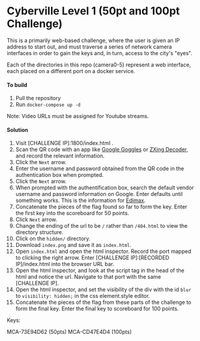 # Cyberville Level 1 (50pt and 100pt Challenge)

This is a primarily web-based challenge, where the user is given an IP address to start out, and must traverse a series of network camera interfaces in order to gain the keys and, in turn, access to the city's "eyes".

Each of the directories in this repo (camera0-5) represent a web interface, each placed on a different port on a docker service.

#### To build
1. Pull the repository
2. Run ```docker-compose up -d```

Note: Video URLs must be assigned for Youtube streams.

#### Solution

1. Visit [CHALLENGE IP]:1800/index.html . 
2. Scan the QR code with an app like [Google Goggles](https://play.google.com/store/apps/details?id=com.google.android.apps.unveil) or [ZXing Decoder](http://zxing.org/w/decode.jspx), and record the relevant information.
3. Click the ```Next``` arrow.
4. Enter the username and password obtained from the QR code in the authentication box when prompted.
5. Click the ```Next``` arrow.
6. When prompted with the authentification box, search the default vendor username and password information on Google. Enter defaults until something works. This is the information for [Edimax](http://www.edimax.us/html/Faq/FAQ_CameraReset.htm).
7. Concatenate the pieces of the flag found so far to form the key. Enter the first key into the scoreboard for 50 points.
8. Click ```Next``` arrow.
9. Change the ending of the url to be ```/``` rather than ```/404.html``` to view the directory structure.
10. Click on the ```hidden/``` directory.
11. Download ```index.png``` and save it as ```index.html```.
12. Open ```index.html``` and open the html inspector. Record the port mapped to clicking the right arrow. Enter [CHALLENGE IP]:[RECORDED IP]/index.html into the browser URL bar.
13. Open the html inspector, and look at the script tag in the head of the html and notice the url. Navigate to that port with the same [CHALLENGE IP].
14. Open the html inspector, and set the visibility of the div with the id ```blur``` to ```visibility: hidden;``` in the css element.style editor.
15. Concatenate the pieces of the flag from these parts of the challenge to form the final key. Enter the final key to scoreboard for 100 points.


Keys:

MCA-73E94D62 (50pts)
MCA-CD47E4D4 (100pts)
